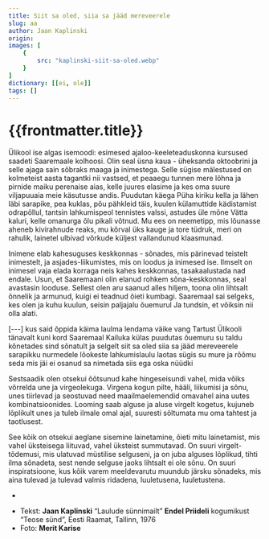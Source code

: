 ```yaml
---
title: Siit sa oled, siia sa jääd mereveerele
slug: aa
author: Jaan Kaplinski
origin:  
images: [
    {
        src: "kaplinski-siit-sa-oled.webp"
    }
]
dictionary: [[ei, ole]]
tags: []
---
```


<h1 class="story-h1">
    {{frontmatter.title}}
</h1>
 
Ülikool ise algas isemoodi: esimesed ajaloo-keeleteaduskonna kursused saadeti Saaremaale kolhoosi. Olin seal üsna kaua - üheksanda oktoobrini ja selle ajaga sain sõbraks maaga ja inimestega. Selle sügise mälestused on kolmeteist aasta tagantki nii vastsed, et peaaegu tunnen mere lõhna ja pirnide maiku perenaise aias, kelle juures elasime ja kes oma suure viljapuuaia meie käsutusse andis. Puudutan käega Püha kiriku kella ja lähen läbi sarapike, pea kuklas, põu pähkleid täis, kuulen külamuttide kädistamist odrapõllul, tantsin lahkumispeol tennistes valssi, astudes üle mõne Vätta kaluri, kelle omanurga õlu pikali võtnud. Mu ees on neemetipp, mis lõunasse aheneb kivirahnude reaks, mu kõrval üks kauge ja tore tüdruk, meri on rahulik, lainetel ulbivad võrkude küljest vallandunud klaasmunad.

Inimene elab kahesuguses keskkonnas - sõnades, mis pärinevad teistelt inimestelt, ja asjades-liikumistes, mis on loodus ja inimesed ise. Ilmselt on inimesel vaja elada korraga neis kahes keskkonnas, tasakaalustada nad endale. Usun, et Saaremaani olin elanud rohkem sõna-keskkonnas, seal avastasin looduse. Sellest olen aru saanud alles hiljem, toona olin lihtsalt õnnelik ja armunud, kuigi ei teadnud õieti kumbagi. Saaremaal sai selgeks, kes olen ja kuhu kuulun, seisin paljajalu õuemurul Ja tundsin, et võiksin nii olla alati.

[---] kus
said õppida käima laulma lendama väike vang Tartust Ülikooli tänavalt
kuni kord Saaremaal Kailuka külas
puudutas õuemuru su taldu kõnetades
sind sõnatult ja selgelt siit sa oled
siia sa jääd mereveerele sarapikku nurmedele lõokeste lahkumislaulu
laotas sügis su mure ja rõõmu
seda mis jäi ei osanud sa nimetada
siis ega oska nüüdki

Sestsaadik olen otsekui õõtsunud kahe hingeseisundi vahel, mida võiks võrrelda une ja virgeolekuga. Virgena kogun pilte, hääli, liikumisi ja sõnu, unes tiirlevad ja seostuvad need maailmaelemendid omavahel aina uutes kombinatsioonides. Looming saab alguse ja aluse virgelt kogetus, kujuneb lõplikult unes ja tuleb ilmale omal ajal, suuresti sõltumata mu oma tahtest ja taotlusest.

See kõik on otsekui aeglane sisemine lainetamine, õieti mitu lainetamist, mis vahel üksteisega liituvad, vahel üksteist summutavad. On suuri virgelt-tõdemusi, mis ulatuvad müstilise selguseni, ja on juba alguses lõplikud, tihti ilma sõnadeta, sest nende selguse jaoks lihtsalt ei ole sõnu. On suuri inspiratsioone, kus kõik varem meeldevarutu muundub järsku sõnadeks, mis aina tulevad ja tulevad valmis ridadena, luuletusena, luuletustena.


<story-author :author="frontmatter.author" :origin="frontmatter.origin" />
<!-- <story-dictionary :terms="frontmatter.dictionary" /> -->


<details-wrapper summary="Mõtlemiseks ja arutlemiseks">

- 

</details-wrapper>



<details-wrapper summary="Allikas" class="text-sm" icon="IconSources">

- Tekst: **Jaan Kaplinski** “Laulude sünnimailt” **Endel Priideli** kogumikust “Teose sünd”, Eesti Raamat, Tallinn, 1976
- Foto: **Merit Karise**

</details-wrapper>
